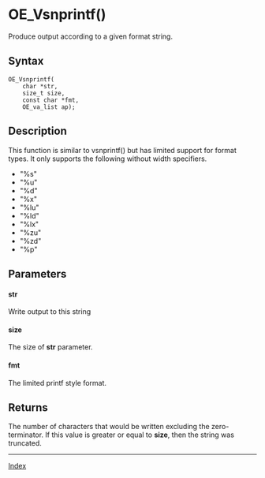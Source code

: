 # OE_Vsnprintf()

Produce output according to a given format string.

## Syntax

    OE_Vsnprintf(
        char *str,
        size_t size,
        const char *fmt,
        OE_va_list ap);
## Description 

This function is similar to vsnprintf() but has limited support for format types. It only supports the following without width specifiers.

- "%s"
- "%u"
- "%d"
- "%x"
- "%lu"
- "%ld"
- "%lx"
- "%zu"
- "%zd"
- "%p"




## Parameters

#### str

Write output to this string


#### size

The size of **str** parameter.


#### fmt

The limited printf style format.


## Returns

The number of characters that would be written excluding the zero-terminator. If this value is greater or equal to **size**, then the string was truncated.


---
[Index](index.md)


